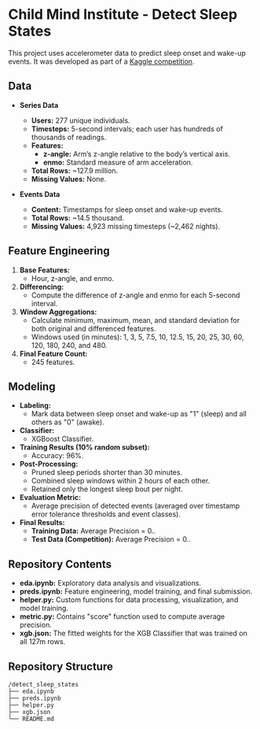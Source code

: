 # Child Mind Institute - Detect Sleep States
This project uses accelerometer data to predict sleep onset and wake-up events. It was developed as part of a [Kaggle competition](https://www.kaggle.com/competitions/child-mind-institute-detect-sleep-states).

## Data
- **Series Data**
  - **Users:** 277 unique individuals.
  - **Timesteps:** 5-second intervals; each user has hundreds of thousands of readings.
  - **Features:** 
    - **z-angle:** Arm’s z-angle relative to the body’s vertical axis.
    - **enmo:** Standard measure of arm acceleration.
  - **Total Rows:** ~127.9 million.
  - **Missing Values:** None.

- **Events Data**
    - **Content:** Timestamps for sleep onset and wake-up events.
    - **Total Rows:** ~14.5 thousand.
    - **Missing Values:** 4,923 missing timesteps (~2,462 nights).

## Feature Engineering
1. **Base Features:** 
   - Hour, z-angle, and enmo.
2. **Differencing:** 
   - Compute the difference of z-angle and enmo for each 5-second interval.
3. **Window Aggregations:** 
   - Calculate minimum, maximum, mean, and standard deviation for both original and differenced features.
   - Windows used (in minutes): 1, 3, 5, 7.5, 10, 12.5, 15, 20, 25, 30, 60, 120, 180, 240, and 480.
4. **Final Feature Count:** 
   - 245 features.

## Modeling
- **Labeling:** 
  - Mark data between sleep onset and wake-up as "1" (sleep) and all others as "0" (awake).
- **Classifier:** 
  - XGBoost Classifier.
- **Training Results (10% random subset):** 
  - Accuracy: 96%.
- **Post-Processing:** 
  - Pruned sleep periods shorter than 30 minutes.
  - Combined sleep windows within 2 hours of each other.
  - Retained only the longest sleep bout per night.
- **Evaluation Metric:** 
  - Average precision of detected events (averaged over timestamp error tolerance thresholds and event classes).
- **Final Results:**
  - **Training Data:** Average Precision = 0..
  - **Test Data (Competition):** Average Precision = 0..

## Repository Contents
- **eda.ipynb:** Exploratory data analysis and visualizations.
- **preds.ipynb:** Feature engineering, model training, and final submission.
- **helper.py:** Custom functions for data processing, visualization, and model training.
- **metric.py:** Contains "score" function used to compute average precision.
- **xgb.json:** The fitted weights for the XGB Classifier that was trained on all 127m rows.

## Repository Structure
```
/detect_sleep_states
├── eda.ipynb
├── preds.ipynb
├── helper.py
├── xgb.json
└── README.md
```